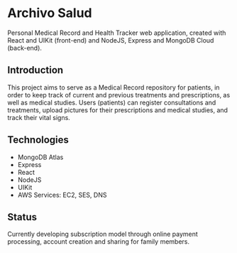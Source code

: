 # Archivo Salud
Personal Medical Record and Health Tracker web application, created with React and UIKit (front-end) and NodeJS, Express and MongoDB Cloud (back-end).

## Introduction
This project aims to serve as a Medical Record repository for patients, in order to keep track of current and previous treatments and prescriptions, as well as medical studies.
Users (patients) can register consultations and treatments, upload pictures for their prescriptions and medical studies, and track their vital signs.

## Technologies
- MongoDB Atlas
- Express
- React
- NodeJS
- UIKit
- AWS Services: EC2, SES, DNS

## Status
Currently developing subscription model through online payment processing, account creation and sharing for family members.
